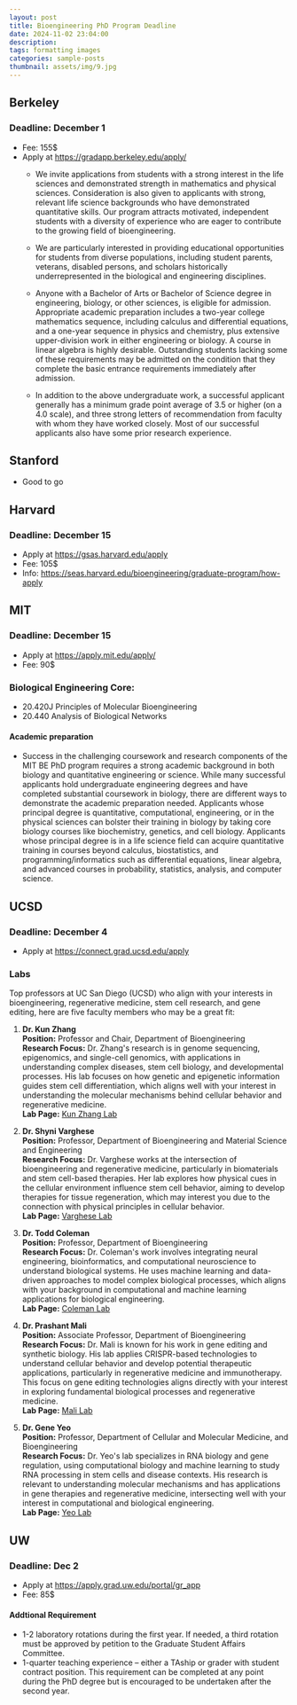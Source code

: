 ```yaml
---
layout: post
title: Bioengineering PhD Program Deadline
date: 2024-11-02 23:04:00
description: 
tags: formatting images
categories: sample-posts
thumbnail: assets/img/9.jpg
---
```


## Berkeley
### Deadline: December 1
* Fee: 155$
* Apply at https://gradapp.berkeley.edu/apply/
  * We invite applications from students with a strong interest in the life sciences and demonstrated strength in mathematics and physical sciences. Consideration is also given to applicants with strong, relevant life science backgrounds who have demonstrated quantitative skills. Our program attracts motivated, independent students with a diversity of experience who are eager to contribute to the growing field of bioengineering.

  * We are particularly interested in providing educational opportunities for students from diverse populations, including student parents, veterans, disabled persons, and scholars historically underrepresented in the biological and engineering disciplines.

  * Anyone with a Bachelor of Arts or Bachelor of Science degree in engineering, biology, or other sciences, is eligible for admission. Appropriate academic preparation includes a two-year college mathematics sequence, including calculus and differential equations, and a one-year sequence in physics and chemistry, plus extensive upper-division work in either engineering or biology. A course in linear algebra is highly desirable. Outstanding students lacking some of these requirements may be admitted on the condition that they complete the basic entrance requirements immediately after admission.

  * In addition to the above undergraduate work, a successful applicant generally has a minimum grade point average of 3.5 or higher (on a 4.0 scale), and three strong letters of recommendation from faculty with whom they have worked closely. Most of our successful applicants also have some prior research experience.
  
## Stanford 
* Good to go
  
## Harvard
### Deadline: December 15
* Apply at https://gsas.harvard.edu/apply
* Fee: 105$
* Info: https://seas.harvard.edu/bioengineering/graduate-program/how-apply
 

## MIT
### Deadline:  December 15
* Apply at  https://apply.mit.edu/apply/
* Fee: 90$
  
### Biological Engineering Core:
* 20.420J Principles of Molecular Bioengineering
* 20.440 Analysis of Biological Networks

#### Academic preparation
* Success in the challenging coursework and research components of the MIT BE PhD program requires a strong academic background in both biology and quantitative engineering or science. While many successful applicants hold undergraduate engineering degrees and have completed substantial coursework in biology, there are different ways to demonstrate the academic preparation needed. Applicants whose principal degree is quantitative, computational, engineering, or in the physical sciences can bolster their training in biology by taking core biology courses like biochemistry, genetics, and cell biology. Applicants whose principal degree is in a life science field can acquire quantitative training in courses beyond calculus, biostatistics, and programming/informatics such as differential equations, linear algebra, and advanced courses in probability, statistics, analysis, and computer science.

## UCSD

### Deadline:  December 4
* Apply at  https://connect.grad.ucsd.edu/apply
### Labs
Top professors at UC San Diego (UCSD) who align with your interests in bioengineering, regenerative medicine, stem cell research, and gene editing, here are five faculty members who may be a great fit:

1. **Dr. Kun Zhang**  
   **Position:** Professor and Chair, Department of Bioengineering  
   **Research Focus:** Dr. Zhang's research is in genome sequencing, epigenomics, and single-cell genomics, with applications in understanding complex diseases, stem cell biology, and developmental processes. His lab focuses on how genetic and epigenetic information guides stem cell differentiation, which aligns well with your interest in understanding the molecular mechanisms behind cellular behavior and regenerative medicine.  
   **Lab Page:** [Kun Zhang Lab](https://bioengineering.ucsd.edu/people/faculty/faculty-directory/faculty-profile-kun-zhang.html)

2. **Dr. Shyni Varghese**  
   **Position:** Professor, Department of Bioengineering and Material Science and Engineering  
   **Research Focus:** Dr. Varghese works at the intersection of bioengineering and regenerative medicine, particularly in biomaterials and stem cell-based therapies. Her lab explores how physical cues in the cellular environment influence stem cell behavior, aiming to develop therapies for tissue regeneration, which may interest you due to the connection with physical principles in cellular behavior.  
   **Lab Page:** [Varghese Lab](https://bioengineering.ucsd.edu/people/faculty/faculty-directory/faculty-profile-shyni-varghese.html)

3. **Dr. Todd Coleman**  
   **Position:** Professor, Department of Bioengineering  
   **Research Focus:** Dr. Coleman's work involves integrating neural engineering, bioinformatics, and computational neuroscience to understand biological systems. He uses machine learning and data-driven approaches to model complex biological processes, which aligns with your background in computational and machine learning applications for biological engineering.  
   **Lab Page:** [Coleman Lab](https://bioengineering.ucsd.edu/people/faculty/faculty-directory/faculty-profile-todd-coleman.html)

4. **Dr. Prashant Mali**  
   **Position:** Associate Professor, Department of Bioengineering  
   **Research Focus:** Dr. Mali is known for his work in gene editing and synthetic biology. His lab applies CRISPR-based technologies to understand cellular behavior and develop potential therapeutic applications, particularly in regenerative medicine and immunotherapy. This focus on gene editing technologies aligns directly with your interest in exploring fundamental biological processes and regenerative medicine.  
   **Lab Page:** [Mali Lab](https://mali.ucsd.edu/)

5. **Dr. Gene Yeo**  
   **Position:** Professor, Department of Cellular and Molecular Medicine, and Bioengineering  
   **Research Focus:** Dr. Yeo's lab specializes in RNA biology and gene regulation, using computational biology and machine learning to study RNA processing in stem cells and disease contexts. His research is relevant to understanding molecular mechanisms and has applications in gene therapies and regenerative medicine, intersecting well with your interest in computational and biological engineering.  
   **Lab Page:** [Yeo Lab](https://yeolab.github.io/)

## UW
### Deadline: Dec 2
* Apply at https://apply.grad.uw.edu/portal/gr_app
* Fee: 85$
  
#### Addtional Requirement
* 1-2 laboratory rotations during the first year.  If needed, a third rotation must be approved by petition to the Graduate Student Affairs Committee.
* 1-quarter teaching experience – either a TAship or grader with student contract position. This requirement can be completed at any point during the PhD degree but is encouraged to be undertaken after the second year.

